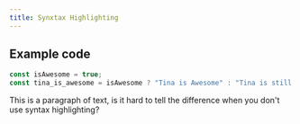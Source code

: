 ```yaml
---
title: Synxtax Highlighting
---
```



## Example code 

```javascript
const isAwesome = true;
const tina_is_awesome = isAwesome ? "Tina is Awesome" : "Tina is still awesome";
```

This is a paragraph of text, is it hard to tell the difference when you don't use syntax highlighting?